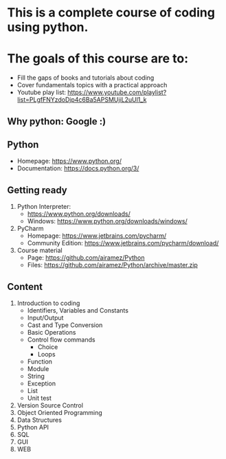 # This is a complete course of coding using python.
# The goals of this course are to:
  * Fill the gaps of books and tutorials about coding
  * Cover fundamentals topics with a practical approach
  * Youtube play list: https://www.youtube.com/playlist?list=PLgfFNYzdoDjp4c6Ba5APSMUjiL2uUl1_k

## Why python: Google :)
## Python
  * Homepage: https://www.python.org/
  * Documentation: https://docs.python.org/3/

## Getting ready
  1. Python Interpreter:
     * https://www.python.org/downloads/
     * Windows: https://www.python.org/downloads/windows/
  2. PyCharm
     * Homepage: https://www.jetbrains.com/pycharm/
     * Community Edition: https://www.jetbrains.com/pycharm/download/
  3. Course material
     * Page: https://github.com/airamez/Python
     * Files: https://github.com/airamez/Python/archive/master.zip

## Content
  1. Introduction to coding
     * Identifiers, Variables and Constants
     * Input/Output
     * Cast and Type Conversion
     * Basic Operations
     * Control flow commands
       * Choice
       * Loops
     * Function
     * Module
     * String
     * Exception
     * List
     * Unit test
  2. Version Source Control
  3. Object Oriented Programming
  4. Data Structures
  5. Python API
  6. SQL
  7. GUI
  8. WEB


